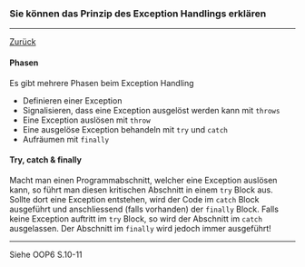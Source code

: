 ### Sie können das Prinzip des Exception Handlings erklären

---

[Zurück](200exceptions.md)

#### Phasen
Es gibt mehrere Phasen beim Exception Handling

* Definieren einer Exception
* Signalisieren, dass eine Exception ausgelöst werden kann mit ``throws``
* Eine Exception auslösen mit ``throw``
* Eine ausgelöse Exception behandeln mit ``try`` und ``catch``
* Aufräumen mit ``finally``

#### Try, catch & finally
Macht man einen Programmabschnitt, welcher eine Exception auslösen kann,
so führt man diesen kritischen Abschnitt in einem ``try`` Block aus.
Sollte dort eine Exception entstehen, wird der Code im ``catch`` Block
ausgeführt und anschliessend (falls vorhanden) der ``finally`` Block.
Falls keine Exception auftritt im ``try`` Block, so wird der Abschnitt
im ``catch`` ausgelassen. Der Abschnitt im ``finally`` wird jedoch 
immer ausgeführt!

---
Siehe OOP6 S.10-11
